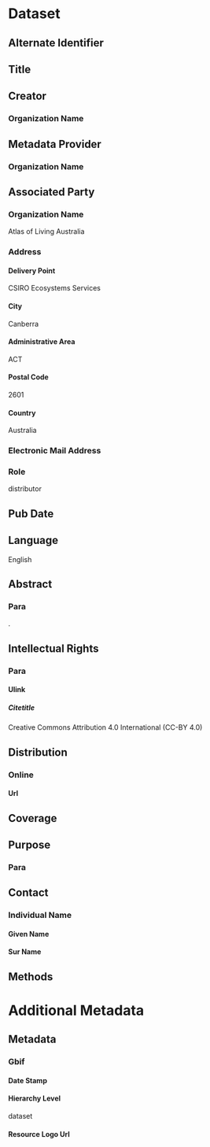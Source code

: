 # Dataset

## Alternate Identifier


## Title


## Creator

### Organization Name


## Metadata Provider

### Organization Name


## Associated Party

### Organization Name
Atlas of Living Australia

### Address

#### Delivery Point
CSIRO Ecosystems Services

#### City
Canberra

#### Administrative Area
ACT

#### Postal Code
2601

#### Country
Australia

### Electronic Mail Address


### Role
distributor

## Pub Date


## Language
English

## Abstract

### Para
.

## Intellectual Rights

### Para

<h4 url="https://creativecommons.org/licenses/by/4.0/">Ulink</h4>

##### Citetitle
Creative Commons Attribution 4.0 International (CC-BY 4.0)

## Distribution

### Online

#### Url


## Coverage


## Purpose

### Para


## Contact

### Individual Name

#### Given Name


#### Sur Name


## Methods


# Additional Metadata

## Metadata

### Gbif

#### Date Stamp


#### Hierarchy Level
dataset

#### Resource Logo Url